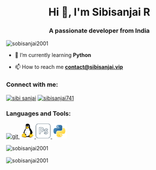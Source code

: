 <h1 align="center">Hi 👋, I'm Sibisanjai R</h1>
<h3 align="center">A passionate developer from India</h3>

<p align="left"> <img src="https://komarev.com/ghpvc/?username=sobisanjai2001&label=Profile%20views&color=0e75b6&style=flat" alt="sobisanjai2001" /> </p>

- 🌱 I’m currently learning **Python**

- 📫 How to reach me **contact@sibisanjai.vip**

<h3 align="left">Connect with me:</h3>
<p align="left">
<a href="https://linkedin.com/in/sibi sanjai" target="blank"><img align="center" src="https://raw.githubusercontent.com/rahuldkjain/github-profile-readme-generator/master/src/images/icons/Social/linked-in-alt.svg" alt="sibi sanjai" height="30" width="40" /></a>
<a href="https://www.leetcode.com/sibisanjai741" target="blank"><img align="center" src="https://raw.githubusercontent.com/rahuldkjain/github-profile-readme-generator/master/src/images/icons/Social/leet-code.svg" alt="sibisanjai741" height="30" width="40" /></a>
</p>

<h3 align="left">Languages and Tools:</h3>
<p align="left"> <a href="https://git-scm.com/" target="_blank" rel="noreferrer"> <img src="https://www.vectorlogo.zone/logos/git-scm/git-scm-icon.svg" alt="git" width="40" height="40"/> </a> <a href="https://www.linux.org/" target="_blank" rel="noreferrer"> <img src="https://raw.githubusercontent.com/devicons/devicon/master/icons/linux/linux-original.svg" alt="linux" width="40" height="40"/> </a> <a href="https://www.photoshop.com/en" target="_blank" rel="noreferrer"> <img src="https://raw.githubusercontent.com/devicons/devicon/master/icons/photoshop/photoshop-line.svg" alt="photoshop" width="40" height="40"/> </a> <a href="https://www.python.org" target="_blank" rel="noreferrer"> <img src="https://raw.githubusercontent.com/devicons/devicon/master/icons/python/python-original.svg" alt="python" width="40" height="40"/> </a> </p>

<p><img align="center" src="https://github-readme-stats.vercel.app/api/top-langs?username=sobisanjai2001&show_icons=true&locale=en&layout=compact" alt="sobisanjai2001" /></p>

<p><img align="center" src="https://github-readme-streak-stats.herokuapp.com/?user=sobisanjai2001&" alt="sobisanjai2001" /></p>

